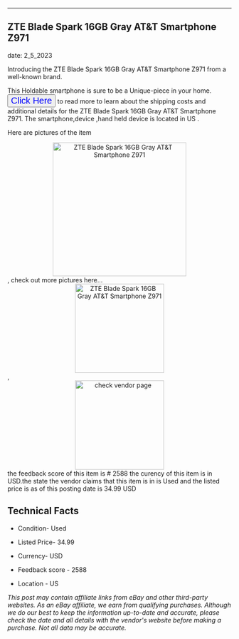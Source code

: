 ---
    

 ## ZTE Blade Spark 16GB Gray AT&T Smartphone Z971 



    

date: 2_5_2023


      

Introducing the ZTE Blade Spark 16GB Gray AT&T Smartphone Z971 from a well-known brand.

This Holdable smartphone is sure to be a Unique-piece in your home. <button style="font-size:20px;color:blue" onclick="window.location.href = 'https://www.ebay.com/itm/185731117185?hash=item2b3e6ff081%3Ag%3AkQgAAOSwuV9jvE95&mkevt=1&mkcid=1&mkrid=711-53200-19255-0&campid=%253CePNCampaignId%253E&customid=%253CreferenceId%253E&toolid=10049'">Click Here</button>  to read more to learn about the shipping costs and additional details for the ZTE Blade Spark 16GB Gray AT&T Smartphone Z971. The smartphone,device ,hand held device is located in US  .

Here are pictures of the item <div style="text-align:center;"><img onclick="window.location.href = 'https://origin-galleryplus.ebayimg.com/ws/web/185731117185_2_0_1/225x225.jpg,https://origin-galleryplus.ebayimg.com/ws/web/185731117185_3_0_1/225x225.jpg';" src="https://i.ebayimg.com/thumbs/images/g/kQgAAOSwuV9jvE95/s-l225.jpg" alt="ZTE Blade Spark 16GB Gray AT&T Smartphone Z971" style="width:300px; height:auto;object-fit:contain;" /></div>, check out more pictures here... <div style="text-align:center;"><img onclick="window.location.href = 'https://www.ebay.com/itm/185731117185?hash=item2b3e6ff081%3Ag%3AkQgAAOSwuV9jvE95&mkevt=1&mkcid=1&mkrid=711-53200-19255-0&campid=%253CePNCampaignId%253E&customid=%253CreferenceId%253E&toolid=10049';" src="https://i.ebayimg.com/images/g/kQgAAOSwuV9jvE95/s-l640.jpg" alt="ZTE Blade Spark 16GB Gray AT&T Smartphone Z971" style="width:200px; height:auto;object-fit:contain;" /></div>, <div style="text-align:center;"><img onclick="window.location.href = 'https://www.ebay.com/itm/185731117185?hash=item2b3e6ff081%3Ag%3AkQgAAOSwuV9jvE95&mkevt=1&mkcid=1&mkrid=711-53200-19255-0&campid=%253CePNCampaignId%253E&customid=%253CreferenceId%253E&toolid=10049';" src="https://origin-galleryplus.ebayimg.com/ws/web/185731117185_2_0_1/225x225.jpg,https://origin-galleryplus.ebayimg.com/ws/web/185731117185_3_0_1/225x225.jpg" alt="check vendor page" style="width:200px; height:auto;object-fit:contain;"/></div> the feedback score of this item is # 2588 the curency of this item is in USD.the state the vendor claims that  this item is in is Used and the listed price is as of this posting date is 34.99 USD
      
      

 ## Technical Facts 



     
      

 - Condition- Used 


      

 - Listed Price- 34.99 


      

 - Currency- USD 


      

 - Feedback score - 2588 


      

 - Location - US 


      
      

 *_This post may contain affiliate links from eBay and other third-party websites. As an eBay affiliate, we earn from qualifying purchases. Although we do our best to keep the information up-to-date and accurate, please check the date and all details with the vendor's website before making a purchase. Not all data may be accurate._*



      
      